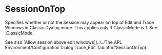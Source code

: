 # SessionOnTop

Specifies whether or not the Session may appear on top of Edit and Trace Windows in Classic Dyalog mode. 
 This applies only if ClassicMode is 1.  See [ ClassicMode](./classicmode.md).

See also [Allow session above edit windows](../../The APL Environment/Configuration Dialog Trace_Edit Tab.htm#SessionOnTop).
